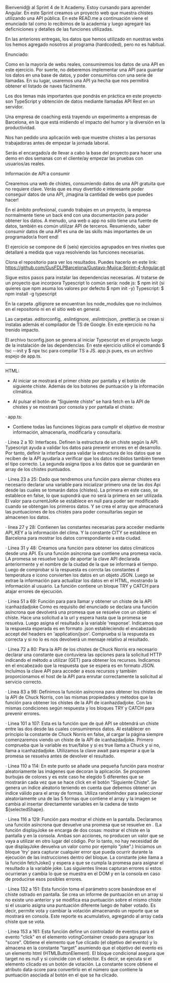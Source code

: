 Bienvenid@ al Sprint 4 de It Academy. Estoy cursando para aprender Angular. 
En este Sprint creamos un proyecto web que muestra chistes utilizando una API pública. 
En este READ.me a continuación viene el enunciado tal como lo recibimos de la academia y luego agregaré las deficniciones y detalles de las funciones utilizadas.

En las anteriores entregas, los datos que hemos utilizado en nuestras webs los hemos agregado nosotros al programa (hardcoded), pero no es habitual.

Enunciado: 

Como en la mayoría de webs reales, consumiremos los datos de una API en este ejercicio. Por suerte, no deberemos implementar una API para guardar los datos en una base de datos, y poder consumirlos con una serie de llamadas. En su lugar, usaremos una API ya hecha que nos permitirá obtener el listado de naves fácilmente.

Los dos temas más importantes que pondrás en práctica en este proyecto son TypeScript y obtención de datos mediante llamadas API Rest en un servidor.

Una empresa de coaching está trayendo un experimento a empresas de Barcelona, ​​en la que está midiendo el impacto del humor y la diversión en la productividad.

Nos han pedido una aplicación web que muestre chistes a las personas trabajadoras antes de empezar la jornada laboral.

Serás el encargado/a de llevar a cabo la base del proyecto para hacer una demo en dos semanas con el cliente/ay empezar las pruebas con usuarios/as reales.

Información de API a consumir

Crearemos una web de chistes, consumiendo datos de una API gratuita que no requiere clave. Verás que es muy divertido e interesante poder conseguir datos de una API, ¡imagina la cantidad de webs que puedes hacer!

En el ámbito profesional, cuando trabajes en un proyecto, la empresa normalmente tiene un back end con una documentación para poder obtener los datos. A menudo, una web o app no ​​sólo tiene una fuente de datos, también es común utilizar API de terceros. Resumiendo, saber consumir datos de una API es una de las skills más importantes de un programador/a front end!

El ejercicio se compone de 6 (seis) ejercicios agrupados en tres niveles que detallaré a medida que vaya resolviendo las funciones necesarias.

Clona el repositorio para ver los resultados. Puedes hacerlo en este link:
https://github.com/GusFDLPBarcelona/Gustavo-Mujica-Sprint-4-Angular.git

Sigue estos pasos para instalar las dependencias necesarias. Al tratarse de un proyecto que incorpora Typescript lo común sería:
node js:
$ npm init (si quieres que npm asuma los valores por defecto $ npm init -y)
Typescript:
$ npm install -g typescript

En la carpeta .gitignore se encuentran los node_modules que no incluímos en el repositorio ni en el sitio web en general. 

Las carpetas .editorconfig, .eslintignore, .eslintrcjson, .prettier.js se crean si instalas además el compilador de TS de Google. En este ejercicio no ha trenido impacto. 

El archivo tsconfig.json se genera al iniciar Typescript en el proyecto luego de la instalación de las dependencias. En este ejercicio utilicé el comando $ tsc --init y $ npx tsc para compilar TS a JS. app.js pues, es un archivo espejo de app.ts.

--------------------------------------------------------------------

HTML:

- Al iniciar se mostrará el primer chiste por pantalla y el botón de siguiente chiste. Además de los botones de puntuación y la información climática.

- Al pulsar el botón de “Siguiente chiste” se hará fetch en la API de chistes y se mostrará por consola y por pantalla el chiste.



· app.ts:
- Contiene  todas las funciones lógicas para cumplir el objetivo de mostrar información, almacenarla, modificarla y consultarla. 

· Línea 2 a 10: Interfaces. Definen la estructura de un chiste según la API. Typescript ayuda
    a validar los datos
    para prevenir errores en el desarrollo. Por tanto, definir la interface para validar la estructura de los datos que se reciben de la API ayudaría a verificar que los datos recibidos también tienen el tipo correcto. La segunda asigna tipos a los datos que se guardarán en array de los chistes puntuados.

· Línea 23 a 25: Dado que tendremos una función para alernar chistes era necesario declarar
    una variable para inicializar primero una de las dos Api desde las cuales se tomarán datos (chistes). La primera en este caso, se establece en false, lo que supondrá que no será la primera en ser utilizada. El valor para currentJoKe se establece en null para poder ser modificado cuando se obtengan los primeros datos. Y se crea el array que almacenará las puntuaciones de los chistes para poder consultarlas según se almacenen los datos.

· línea 27 y 28: Contienen las constantes necesarias para acceder mediante API_KEY a la
    información del clima. Y la constante CITY se establece en Barcelona para mostrar los datos correspondiente a esta ciudad.

· Línea 31 y 48: Creamos una función para obtener los datos climáticos desde una API. Es una
   función asíncrona que contiene una promesa vacía. LA promesa se resuelve luego de aportar la clave API declarada anteriormente y el nombre de la ciudad de la que se informará el tiempo. Luego de comprobar si la respuesta es corrcta las constantes d temperatura e icono convierten los datos en un objeto JSON. Luego se extrae la información para actualizar los datos en el HTML, mostrando la información al usuario. La función contiene un bloque TRY y CATCH para atajar errores de ejecución. 

· Línea 51 a 69: Función para para llamar y obtener un chiste de la API icanhazdadjoke
   Como es requisito del enunciado se declara una función asíncrona que devolverá una promesa
   que se resuelve con un objeto: el chiste. Hace una solicitud a la url y espera hasta que la promesa se resuelva. Luego asigna el resultado a la variable 'response'.
   Indicamos que la respuesta esperada es en formato .json estableciendo el encabezado accept del headers en 'application/json'.
   Comprueba si la respuesta es correcta y si no lo es nos devolverá un mensaje relativo al resultado.

· Línea 72 a 80: Para la API de los chistes de Chuck Norris era necesario declarar una
   constante que contuviera las opciones para la solicitud HTTP indicando el método a utilizar (GET) para obtener los recursos. Indicamos en el encabezado que la respuesta que se espera es en formato JSON. Incluímos la clave API para acceder a esos recursos y también proporcionamos el host de la API para enrutar correctamente la solicitud al servicio correcto.

· Línea 83 a 98: Definimos la función asíncrona para obtener los chistes de la API de Chuck
   Norris, con las mismas propiedades y métodos que la función para obtener los chistes de
   la API de icanhazdadjoke. Con las mismas condiciones según respuesta y los bloques TRY y CATCH para prevenir errores.

· Línea 101 a 107: Esta es la función que de qué API se obtendrá un chiste entre las dos
   desde las cuales consumiremos datos. Al establecer en principio la constante de Chuck Norris en false, al cargar la página siempre comenzaremos viendo un chiste de la API de icanhazdadjoke. Primero comprueba que la variable es true/false y si es true llama a Chuck y si no, llama a icanhazdadjoke. Utilizamos la clave await para esperar a que la promesa se resuelva antes de devolver el resultado. 

· Línea 110 a 114: En este punto se añade una pequeña función para mostrar aleatoriamente 
   las imágenes que decoran la aplicación. Se proponen burbujas de colores y es este caso he elegido 5 diferentes que se mostrarán cada vez que se hace click en el botón "Siguiente Chiste". Se genera un índice aleatorio teniendo en cuenta que debemos obtener un índice válido para el array de formas. Utiliza randomIndex para seleccionar aleatoriamente una de las 5 formas que contiene el array y la imagen se cambia al insertar directamente variables en la cadena de texto ${selectedShape}.

· Línea 116 a 129: Función para mostrar el chiste en la pantalla.
   Declaramos una función asíncrona que devuelve una promesa que se resuelve en <void>. (La función displayJoke se encarga de dos cosas: mostrar el chiste en la pantalla y en la consola. Ambas son acciones, no producen un valor que se vaya a utilizar en otro lugar del código. Por lo tanto, no hay necesidad de que displayJoke devuelva un valor como por ejemplo "joke".)
   Iniciamos un bloque 'try' para capturar cualquier error que pueda ocurrir durante la ejecución de las instrucciones dentro del bloque.
   La constante joke llama a la función fetchJoke() y espera a que se cumpla la promesa para asignar el resultado a la variable joke.
   Las siguientes líneas capturan errores si estos ocurrieran y cambia lo que se muestra en el DOM y en la consola en caso de producirse esos posibles errores.

· Línea 132 a 151: Esta función toma el parámetro score basándose en el chiste ostrado en
   pantalla. Se crea un informe de puntuación en un array si no existe uno anterior y se modifica esa puntuación sobre el mismo chiste si el usuario asigna una puntuación diferente luego de haber votado. Es decir, permite vota y cambiar la votación almacenando un reporte que se mostrará en consola. Este reporte es acumulativo, agregando al array cada chiste que se vota.

· Línea 153 a 161: Esta función define un controlador de eventos para el evento "click" en el
   elemento votingContainer creado para agrupar los "score". Obtiene el elemento que fue clicado (el objetivo del evento) y lo almacena en la constante "target" asumiendo que el objetivo del evento es un elemento html (HTMLButtonElement). El bloque condicional asegura que target no es null y si coincide con el selector. Es decir, se ejecuta si el elemento clicado es un botón de votación. La constante score obtiene el atributo data-score para convertirlo en el número que contiene la puntuación asociada al botón en el que se ha clicado. 








